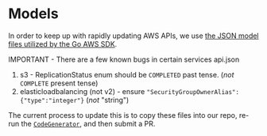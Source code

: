 # Models

In order to keep up with rapidly updating AWS APIs, we use [the JSON model files utilized by the Go AWS SDK](https://github.com/aws/aws-sdk-go/tree/master/models).

IMPORTANT - There are a few known bugs in certain services api.json

1. s3 - ReplicationStatus enum should be `COMPLETED` past tense. (_not_ `COMPLETE` present tense)
2. elasticloadbalancing (not v2) - ensure ``"SecurityGroupOwnerAlias":{"type":"integer"}`` (_not_ "string")

The current process to update this is to copy these files into our repo, re-run the [`CodeGenerator`](https://github.com/swift-aws/aws-sdk-swift/blob/master/Sources/CodeGenerator/main.swift), and then submit a PR.
